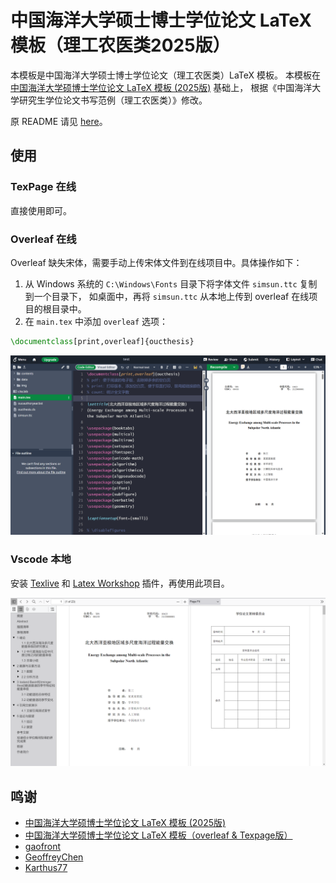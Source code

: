 # 中国海洋大学硕士博士学位论文 LaTeX 模板（理工农医类2025版）

本模板是中国海洋大学硕士博士学位论文（理工农医类）LaTeX 模板。
本模板在 [中国海洋大学硕博士学位论文 LaTeX 模板 (2025版)](https://github.com/oucailab/OUC-LaTex-master)
基础上，
根据《中国海洋大学研究生学位论文书写范例（理工农医类）》修改。


原 README 请见 [here](./OLDREADME.md)。

## 使用
### TexPage 在线
直接使用即可。

### Overleaf 在线
Overleaf 缺失宋体，需要手动上传宋体文件到在线项目中。具体操作如下：
1. 从 Windows 系统的 `C:\Windows\Fonts` 目录下将字体文件 `simsun.ttc` 复制到一个目录下，
如桌面中，再将 `simsun.ttc` 从本地上传到 overleaf 在线项目的根目录中。
2. 在 `main.tex` 中添加 `overleaf` 选项：
```tex
\documentclass[print,overleaf]{oucthesis}
```

![overleaf_demo](./img/overleaf_demo.png)

### Vscode 本地
安装 [Texlive](https://www.tug.org/texlive/) 和 [Latex Workshop](https://marketplace.visualstudio.com/items?itemName=James-Yu.latex-workshop) 插件，再使用此项目。

![demo](./img/demo.png)

## 鸣谢
- [中国海洋大学硕博士学位论文 LaTeX 模板 (2025版)](https://github.com/oucailab/OUC-LaTex-master)
- [中国海洋大学硕博士学位论文 LaTeX 模板（overleaf & Texpage版）](https://github.com/summitgao/OUC-LaTex-master)
- [gaofront](https://github.com/gaofront)
- [GeoffreyChen](https://www.geoch.top/)
- [Karthus77](https://github.com/Karthus77)